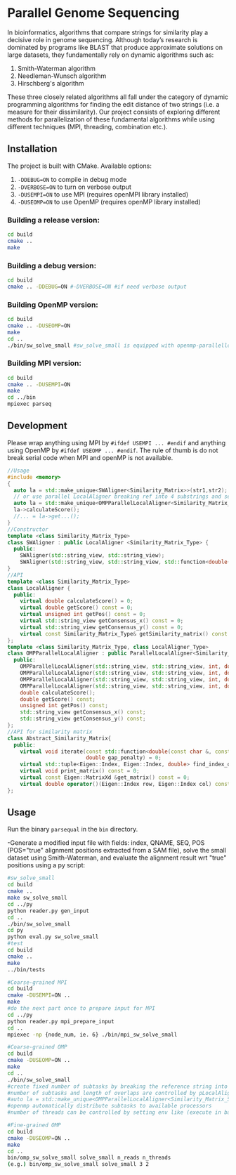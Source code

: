 # Parallel Genome Sequencing
In bioinformatics, algorithms that compare strings for similarity play a decisive role in genome sequencing. Although today’s research is dominated by programs like BLAST that produce approximate solutions on large datasets, they fundamentally rely on dynamic algorithms such as:

1. Smith-Waterman algorithm
2. Needleman-Wunsch algorithm
3. Hirschberg's algorithm

These three closely related algorithms all fall under the category of dynamic programming algorithms for finding the edit distance of two strings (i.e. a measure for their dissimilarity). Our project consists of exploring different methods for parallelization of these fundamental algorithms while using different techniques (MPI, threading, combination etc.).


## Installation

The project is built with CMake. Available options:
1. `-DDEBUG=ON` to compile in debug mode
2. `-DVERBOSE=ON` to turn on verbose output
3. `-DUSEMPI=ON` to use MPI (requires openMPI library installed)
4. `-DUSEOMP=ON` to use OpenMP (requires openMP library installed)

### Building a release version:

```bash
cd build
cmake ..
make
```

### Building a debug version:

```bash
cd build
cmake .. -DDEBUG=ON #-DVERBOSE=ON #if need verbose output
```

### Building OpenMP version:

```bash
cd build
cmake .. -DUSEOMP=ON
make
cd ..
./bin/sw_solve_small #sw_solve_small is equipped with openmp-parallellocalaligner
```

### Building MPI version:

```bash
cd build
cmake .. -DUSEMPI=ON
make
cd ../bin
mpiexec parseq
```

## Development
Please wrap anything using MPI by `#ifdef USEMPI ... #endif` and anything using OpenMP by `#ifdef USEOMP ... #endif`.
The rule of thumb is do not break serial code when MPI and openMP is not available.
```C++
//Usage
#include <memory>
{
  auto la = std::make_unique<SWAligner<Similarity_Matrix>>(str1,str2); //or SWAligner<Similarity_Matrix_Skewed>
  // or use parallel LocalAligner breaking ref into 4 substrings and setting overlaplength = samplelength * 2.0
  auto la = std::make_unique<OMPParallelLocalAligner<Similarity_Matrix_Skewed, SWAligner<Similarity_Matrix_Skewed>>>(row[2],fa_string,4,2.0);
  la->calculateScore();
  //... = la->get...();
}
//Constructor
template <class Similarity_Matrix_Type>
class SWAligner : public LocalAligner <Similarity_Matrix_Type> {
  public:
    SWAligner(std::string_view, std::string_view);
    SWAligner(std::string_view, std::string_view, std::function<double(const char &, const char &)> &&);
}
//API
template <class Similarity_Matrix_Type>
class LocalAligner {
  public:
    virtual double calculateScore() = 0;
    virtual double getScore() const = 0;
    virtual unsigned int getPos() const = 0;
    virtual std::string_view getConsensus_x() const = 0;
    virtual std::string_view getConsensus_y() const = 0;
    virtual const Similarity_Matrix_Type& getSimilarity_matrix() const =0;
};
template <class Similarity_Matrix_Type, class LocalAligner_Type>
class OMPParallelLocalAligner : public ParallelLocalAligner<Similarity_Matrix_Type, LocalAligner_Type> {
  public:
    OMPParallelLocalAligner(std::string_view, std::string_view, int, double);
    OMPParallelLocalAligner(std::string_view, std::string_view, int, double, double);
    OMPParallelLocalAligner(std::string_view, std::string_view, int, double, std::function<double(const char &, const char &)> &&);
    OMPParallelLocalAligner(std::string_view, std::string_view, int, double, std::function<double(const char &, const char &)> &&, double);
    double calculateScore();
    double getScore() const;
    unsigned int getPos() const;
    std::string_view getConsensus_x() const;
    std::string_view getConsensus_y() const;
};
//API for similarity matrix
class Abstract_Similarity_Matrix{
  public:
    virtual void iterate(const std::function<double(const char &, const char &)> &scoring_function,
                         double gap_penalty) = 0;
    virtual std::tuple<Eigen::Index, Eigen::Index, double> find_index_of_maximum() const = 0;
    virtual void print_matrix() const = 0;
    virtual const Eigen::MatrixXd &get_matrix() const = 0;
    virtual double operator()(Eigen::Index row, Eigen::Index col) const = 0;
};
```

## Usage

Run the binary `parsequal` in the `bin` directory.

-Generate a modified input file with fields: index, QNAME, SEQ, POS (POS="true" alignment positions extracted from a SAM file), solve the small dataset using Smith-Waterman, and evaluate the alignment result wrt "true" positions using a py script:

```bash
#sw_solve_small
cd build
cmake ..
make sw_solve_small
cd ../py
python reader.py gen_input
cd ..
./bin/sw_solve_small
cd py
python eval.py sw_solve_small
#test
cd build
cmake ..
make
../bin/tests

#Coarse-grained MPI
cd build
cmake -DUSEMPI=ON ..
make
#do the next part once to prepare input for MPI
cd ../py
python reader.py mpi_prepare_input
cd ..
mpiexec -np {node_num, ie. 6} ./bin/mpi_sw_solve_small

#Coarse-grained OMP
cd build
cmake -DUSEOMP=ON ..
make
cd ..
./bin/sw_solve_small 
#create fixed number of subtasks by breaking the reference string into several pieces,
#number of subtasks and length of overlaps are controlled by pLocalAligner constructor:
#auto la = std::make_unique<OMPParallelLocalAligner<Similarity_Matrix_Skewed, SWAligner<Similarity_Matrix_Skewed>>>(row[2],fa_string,4,2.0);
#openmp automatically distribute subtasks to available processors
#number of threads can be controlled by setting env like (execute in bash): `export OMP_NUM_THREADS=16`

#Fine-grained OMP
cd build
cmake -DUSEOMP=ON ..
make
cd ..
bin/omp_sw_solve_small solve_small n_reads n_threads
(e.g.) bin/omp_sw_solve_small solve_small 3 2
```
